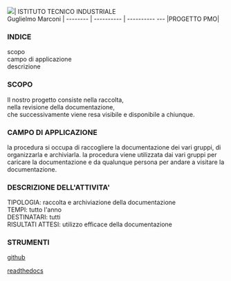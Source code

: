 ![](https://github.com/marconivr/docs/blob/master/docs/PMO/logo.png)| ISTITUTO TECNICO INDUSTRIALE <br>Guglielmo Marconi
 |
-------- | ---------- | ----------
 --- |PROGETTO PMO|

### INDICE
 scopo <br>
 campo di applicazione <br>
 descrizione <br>


### SCOPO 
Il nostro progetto consiste nella raccolta, <br> nella revisione della documentazione, <br>che successivamente viene resa visibile e disponibile a chiunque.


### CAMPO DI APPLICAZIONE
la procedura si occupa di raccogliere la documentazione dei vari gruppi, di organizzarla e archiviarla. la procedura viene utilizzata dai vari gruppi per caricare la documentazione e da qualunque persona per andare a visitare la documentazione.

### DESCRIZIONE DELL'ATTIVITA'
TIPOLOGIA: raccolta e archiviazione della documentazione <br>
TEMPI: tutto l'anno<br>
DESTINATARI: tutti<br>
RISULTATI ATTESI: utilizzo efficace della documentazione<br>

### STRUMENTI
[github](https://github.com/marconivr/docs)

[readthedocs](http://marconivr-docs.readthedocs.io/it/latest)

